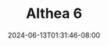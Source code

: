 --- 
title: "Althea 6"
description: "streaming  video bokep Althea 6  tele   new"
date: 2024-06-13T01:31:46-08:00
file_code: "963g80ekqhh2"
draft: false
cover: "pefa9ppy0z5dgw64.jpg"
tags: ["Althea", "bokep-indo", "bokep-viral", "bokep-ig"]
length: 297
fld_id: "1398466"
foldername: "Althea"
categories: ["Althea"]
views: 41
---